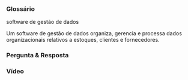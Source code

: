### Glossário
software de gestão de dados

Um software de gestão de dados organiza, gerencia e processa dados organizacionais relativos a estoques, clientes e fornecedores.

### Pergunta & Resposta

### Vídeo
